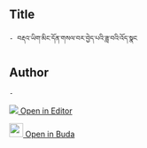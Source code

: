 ## Title
	- བརྡའ་ཡིག་མིང་དོན་གསལ་བར་བྱེད་པའི་ཟླ་བའི་འོད་སྣང

## Author
	- 



[<img src="https://img.icons8.com/color/25/000000/edit-property.png"> Open in Editor](http://editor.openpecha.org/P004557)

[<img width="25" src="https://library.bdrc.io/icons/BUDA-small.svg"> Open in Buda](https://library.bdrc.io/show/bdr:IE0OPP004557)
